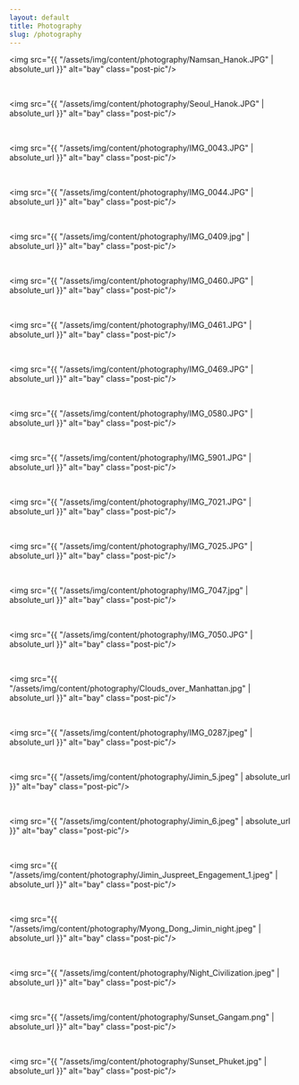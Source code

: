 ```yaml
---
layout: default
title: Photography
slug: /photography
---
```


<img src="{{ "/assets/img/content/photography/Namsan_Hanok.JPG" | absolute_url }}" alt="bay" class="post-pic"/>

<br/>

<img src="{{ "/assets/img/content/photography/Seoul_Hanok.JPG" | absolute_url }}" alt="bay" class="post-pic"/>

<br/>

<img src="{{ "/assets/img/content/photography/IMG_0043.JPG" | absolute_url }}" alt="bay" class="post-pic"/>

<br/>

<img src="{{ "/assets/img/content/photography/IMG_0044.JPG" | absolute_url }}" alt="bay" class="post-pic"/>

<br/>

<img src="{{ "/assets/img/content/photography/IMG_0409.jpg" | absolute_url }}" alt="bay" class="post-pic"/>

<br/>

<img src="{{ "/assets/img/content/photography/IMG_0460.JPG" | absolute_url }}" alt="bay" class="post-pic"/>

<br/>

<img src="{{ "/assets/img/content/photography/IMG_0461.JPG" | absolute_url }}" alt="bay" class="post-pic"/>

<br/>

<img src="{{ "/assets/img/content/photography/IMG_0469.JPG" | absolute_url }}" alt="bay" class="post-pic"/>

<br/>

<img src="{{ "/assets/img/content/photography/IMG_0580.JPG" | absolute_url }}" alt="bay" class="post-pic"/>

<br/>

<img src="{{ "/assets/img/content/photography/IMG_5901.JPG" | absolute_url }}" alt="bay" class="post-pic"/>

<br/>

<img src="{{ "/assets/img/content/photography/IMG_7021.JPG" | absolute_url }}" alt="bay" class="post-pic"/>

<br/>

<img src="{{ "/assets/img/content/photography/IMG_7025.JPG" | absolute_url }}" alt="bay" class="post-pic"/>

<br/>

<img src="{{ "/assets/img/content/photography/IMG_7047.jpg" | absolute_url }}" alt="bay" class="post-pic"/>

<br/>

<img src="{{ "/assets/img/content/photography/IMG_7050.JPG" | absolute_url }}" alt="bay" class="post-pic"/>

<br/>

<img src="{{ "/assets/img/content/photography/Clouds_over_Manhattan.jpg" | absolute_url }}" alt="bay" class="post-pic"/>

<br/>

<img src="{{ "/assets/img/content/photography/IMG_0287.jpeg" | absolute_url }}" alt="bay" class="post-pic"/>

<br/>

<img src="{{ "/assets/img/content/photography/Jimin_5.jpeg" | absolute_url }}" alt="bay" class="post-pic"/>

<br/>

<img src="{{ "/assets/img/content/photography/Jimin_6.jpeg" | absolute_url }}" alt="bay" class="post-pic"/>

<br/>

<img src="{{ "/assets/img/content/photography/Jimin_Juspreet_Engagement_1.jpeg" | absolute_url }}" alt="bay" class="post-pic"/>

<br/>

<img src="{{ "/assets/img/content/photography/Myong_Dong_Jimin_night.jpeg" | absolute_url }}" alt="bay" class="post-pic"/>

<br/>

<img src="{{ "/assets/img/content/photography/Night_Civilization.jpeg" | absolute_url }}" alt="bay" class="post-pic"/>

<br/>

<img src="{{ "/assets/img/content/photography/Sunset_Gangam.png" | absolute_url }}" alt="bay" class="post-pic"/>

<br/>

<img src="{{ "/assets/img/content/photography/Sunset_Phuket.jpg" | absolute_url }}" alt="bay" class="post-pic"/>

